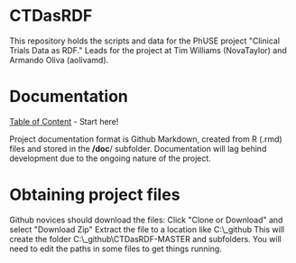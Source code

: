 # CTDasRDF
This repository holds the scripts and data for the PhUSE project "Clinical Trials Data as RDF." Leads for the project at Tim Williams (NovaTaylor) and Armando Oliva (aolivamd).

# Documentation
[Table of Content](doc/TableOfContent.md) - Start here!

Project documentation format is Github Markdown, created from R (.rmd) files and stored in the **/doc**/ subfolder. Documentation will lag behind development due to the ongoing nature of the project.

# Obtaining project files
Github novices should download the files: 
Click "Clone or Download" and select "Download Zip"
Extract the file to a location like  C:\\_github
This will create the folder C:\\_github\\CTDasRDF-MASTER and subfolders. You will need to edit the paths in some files to get things running. 
